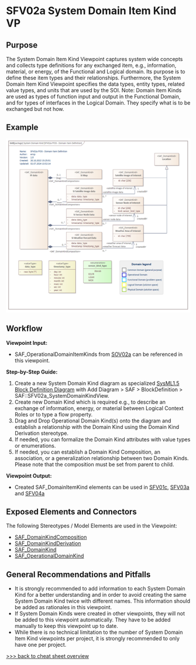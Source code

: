 # SFV02a System Domain Item Kind VP

## Purpose
The System Domain Item Kind Viewpoint captures system wide concepts and collects type definitions for any exchanged item, e.g., information, material, or energy, of the Functional and Logical domain. Its purpose is to define these item types and their relationships. Furthermore, the System Domain Item Kind Viewpoint specifies the data types, entity types, related value types, and units that are used by the SOI. Note: Domain Item Kinds are used as types of function input and output in the Functional Domain, and for types of interfaces in the Logical Domain. They specify what is to be exchanged but not how.

## Example
![SFV02a](../pics/SFV02a-example.png)

## Workflow
**Viewpoint Input:**
* SAF_OperationalDomainItemKinds from [SOV02a](Operational-Domain-Item-Kind-Viewpoint.md) can be referenced in this viewpoint.

**Step-by-Step Guide:**
1.	Create a new System Domain Kind diagram as specialized [SysML1.5 Block Definition Diagram](https://sparxsystems.com/enterprise_architect_user_guide/16.1/modeling_languages/block_definition_diagrams.html) with Add Diagram > SAF > BlockDefinition > SAF::SFV02a_SystemDomainKindView.
2.	Create new Domain Kind which is required e.g., to describe an exchange of information, energy, or material between Logical Context Roles or to type a flow property.
3.	Drag and Drop Operational Domain Kind(s) onto the diagram and establish a relationship with the Domain Kind using the Domain Kind Derivation stereotype.
4.	If needed, you can formalize the Domain Kind attributes with value types or enumerations.
5.	If needed, you can establish a Domain Kind Composition, an association, or a generalization relationship between two Domain Kinds. Please note that the composition must be set from parent to child.

**Viewpoint Output:**
* Created SAF_DomainItemKind elements can be used in [SFV01c](System-Context-Exchange-Viewpoint,md), [SFV03a](System-Process-Viewpoint.md) and [SFV04a](System-Context-Interaction-Viewpoint.md)

## Exposed Elements and Connectors
The following Stereotypes / Model Elements are used in the Viewpoint:
* [SAF_DomainKindComposition](https://saf.gfse.org/userdoc/stereotypes.html#saf_domainkindcomposition)
* [SAF_DomainKindDerivation](https://saf.gfse.org/userdoc/stereotypes.html#saf_domainkindderivation)
* [SAF_DomainKind](https://saf.gfse.org/userdoc/stereotypes.html#saf_domainkind)
* [SAF_OperationalDomainKind](https://saf.gfse.org/userdoc/stereotypes.html#saf_operationaldomainkind)

## General Recommendations and Pitfalls
* It is strongly recommended to add information to each System Domain Kind for a better understanding and in order to avoid creating the same System Domain Kind twice with different names. This information should be added as rationales in this viewpoint.
* If System Domain Kinds were created in other viewpoints, they will not be added to this viewpoint automatically. They have to be added manually to keep this viewpoint up to date.
* While there is no technical limitation to the number of System Domain Item Kind viewpoints per project, it is strongly recommended to only have one per project.

[>>> back to cheat sheet overview](../CheatSheet.md)
